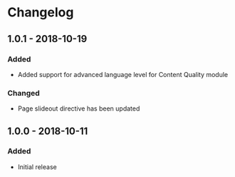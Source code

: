 # Changelog

## 1.0.1 - 2018-10-19
### Added
- Added support for advanced language level for Content Quality module

### Changed
- Page slideout directive has been updated

## 1.0.0 - 2018-10-11
### Added
- Initial release
